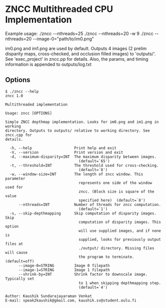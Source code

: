 # ZNCC Multithreaded CPU Implementation


Example usage:
	./zncc --nthreads=25
	./zncc --nthreads=20 -w 9
	./zncc --nthreads=20 --image-0="path/to/im0.png"

im0.png and im1.png are used by default. Outputs 4 images (2 prelim disparity maps, cross-checked, and occlusion filled images) to 'outputs/'. See 'exec_project' in zncc.pp for details. Also, the params, and timing information is appended to outputs/log.txt


## Options

	$ ./zncc --help
	zncc 1.0

	Multithreaded implementation

	Usage: zncc [OPTIONS]

	Simple ZNCC depthmap implementation. Looks for im0.png and im1.png in working
	directory. Outputs to outputs/ relative to working directory. See zncc.cpp for
	details.

	  -h, --help                   Print help and exit
	  -V, --version                Print version and exit
	  -d, --maximum-disparity=INT  The maximum disparity between images.
	                                 (default=`65')
	  -t, --threshold=INT          The threshold used for cross-checking.
	                                 (default=`8')
	  -w, --window-size=INT        The length of zncc window. This parameter
	                                 represents one side of the window used for
	                                 zncc. (Block size is square of the value
	                                 specified here)  (default=`8')
	      --nthreads=INT           Number of threads for zncc computation.
	                                 (default=`1')
	  -s, --skip-depthmapping      Skip computation of disparity images. Skip
	                                 computation of disparity images. This option
	                                 will use supplied images, and if none is
	                                 supplied, looks for previously output files at
	                                 ./output/ directory. Missing files will cause
	                                 the program to terminate.  (default=off)
	      --image-0=STRING         Image 0 filepath
	      --image-1=STRING         Image 1 filepath
	      --shrink-by=INT          Shrink factor to downscale image. Typically set
	                                 to 1 when skipping depthmapping step.
	                                 (default=`4')

	Author: Kaushik Sundarajayaraman Venkat
	E-mail: speak2kaushik@gmail.com, kaushik.sv@student.oulu.fi
